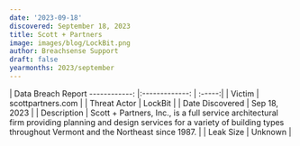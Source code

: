 ```yaml
---
date: '2023-09-18'
discovered: September 18, 2023
title: Scott + Partners
image: images/blog/LockBit.png
author: Breachsense Support
draft: false
yearmonths: 2023/september
---
```



| Data Breach Report
------------:     |:-------------:    | :-----:|
| Victim      | scottpartners.com      | 
| Threat Actor      | LockBit      | 
| Date Discovered      | Sep 18, 2023      | 
| Description      | Scott + Partners, Inc., is a full service architectural firm providing planning and design services for a variety of building types throughout Vermont and the Northeast since 1987.      | 
| Leak Size      | Unknown      | 

